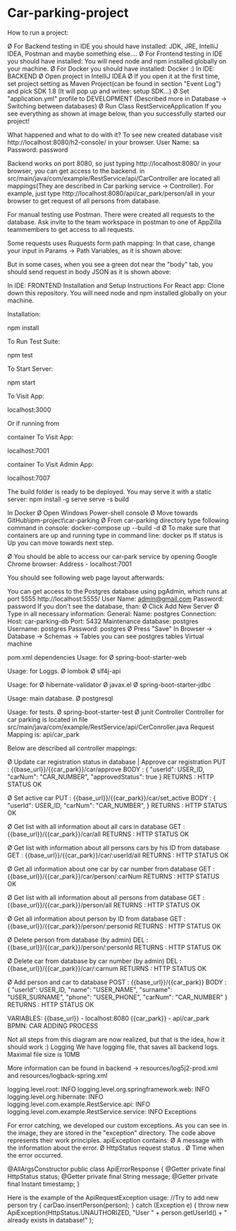 # Car-parking-project
How to run a project:

Ø For Backend testing in IDE you should have installed: JDK, JRE, IntelliJ IDEA, Postman and maybe something else.... Ø For Frontend testing in IDE you should have installed: You will need node and npm installed globally on your machine. Ø For Docker you should have installed: Docker :) In IDE: BACKEND Ø Open project in IntelliJ IDEA Ø If you open it at the first time, set project setting as Maven Project(can be found in section "Event Log") and pick SDK 1.8 (It will pop up and writee: setup SDK...) Ø Set "application.yml" profile to DEVELOPMENT (Described more in Database -> Switching between databases) Ø Run Class RestServiceApplication If you see everything as shown at image below, than you successfully started our project!

What happened and what to do with it? To see new created database visit http://localhost:8080/h2-console/ in your browser. User Name: sa Password: password

Backend works on port 8080, so just typing http://localhost:8080/ in your browser, you can get access to the backend. in src/main/java/com/example/RestService/api/CarController are located all mappings(They are described in Car parking service -> Controller). For example, just type http://localhost:8080/api/car_park/person/all in your browser to get request of all persons from database.

For manual testing use Postman. There were created all requests to the database. Ask invite to the team workspace in postman to one of AppZilla teammembers to get access to all requests.

Some requests uses Ruquests form path mapping: In that case, change your input in Params -> Path Variables, as it is shown above:

But in some cases, when you see a green dot near the "body" tab, you should send request in body JSON as it is shown above:

In IDE: FRONTEND Installation and Setup Instructions For React app: Clone down this repository. You will need node and npm installed globally on your machine.

Installation:

npm install

To Run Test Suite:

npm test

To Start Server:

npm start

To Visit App:

localhost:3000

Or if running from

container To Visit App:

localhost:7001

container To Visit Admin App:
 
localhost:7007

The build folder is ready to be deployed. You may serve it with a static server: npm install -g serve serve -s build

In Docker Ø Open Windows Power-shell console Ø Move towards GitHub\ipm-project\car-parking Ø From car-parking directory type following command in console: docker-compose up --build -d Ø To make sure that containers are up and running type in command line: docker ps If status is Up you can move towards next step.

Ø You should be able to access our car-park service by opening Google Chrome browser: Address - localhost:7001

You should see following web page layout afterwards:

You can get access to the Postgres database using pgAdmin, which runs at port 5555 http://localhost:5555/ User Name: admin@gmail.com Password: password If you don't see the database, than: Ø Click Add New Server Ø Type in all necessary information: General: Name: postgres Connection: Host: car-parking-db Port: 5432 Maintenance database: postgres Username: postgres Password: postgres Ø Press "Save" In Browser -> Database -> Schemas -> Tables you can see postgres tables Virtual machine

pom.xml dependencies Usage: for Ø spring-boot-starter-web

Usage: for Loggs. Ø lombok Ø slf4j-api

Usage: for Ø hibernate-validator Ø javax.el Ø spring-boot-starter-jdbc

Usage: main database. Ø postgresql

Usage: for tests. Ø spring-boot-starter-test Ø junit Controller Controller for car parking is located in file src/main/java/com/example/RestService/api/CerConroller.java Request Mapping is: api/car_park

Below are described all controller mappings:

Ø Update car registration status in database | Approve car registration PUT : {{base_url}}/{{car_park}}/car/approve BODY : { "userId": USER_ID, "carNum": "CAR_NUMBER", "approvedStatus": true } RETURNS : HTTP STATUS OK

Ø Set active car PUT : {{base_url}}/{{car_park}}/car/set_active BODY : { "userId": USER_ID, "carNum": "CAR_NUMBER", } RETURNS : HTTP STATUS OK

Ø Get list with all information about all cars in database GET : {{base_url}}/{{car_park}}/car/all RETURNS : HTTP STATUS OK

Ø Get list with information about all persons cars by his ID from database GET : {{base_url}}/{{car_park}}/car/:userId/all RETURNS : HTTP STATUS OK

Ø Get all information about one car by car number from database GET : {{base_url}}/{{car_park}}/car/person/:carNum RETURNS : HTTP STATUS OK

Ø Get list with all information about all persons from database GET : {{base_url}}/{{car_park}}/person/all RETURNS : HTTP STATUS OK

Ø Get all information about person by ID from database GET : {{base_url}}/{{car_park}}/person/:personid RETURNS : HTTP STATUS OK

Ø Delete person from database (by admin) DEL : {{base_url}}/{{car_park}}/person/:personId RETURNS : HTTP STATUS OK

Ø Delete car from database by car number (by admin) DEL : {{base_url}}/{{car_park}}/car/:carnum RETURNS : HTTP STATUS OK

Ø Add person and car to database POST : {{base_url}}/{{car_park}} BODY : { "userId": USER_ID, "name": "USER_NAME", "surname": "USER_SURNAME", "phone": "USER_PHONE", "carNum": "CAR_NUMBER" } RETURNS : HTTP STATUS OK

VARIABLES: {{base_url}} - localhost:8080 {{car_park}} - api/car_park BPMN: CAR ADDING PROCESS

Not all steps from this diagram are now realized, but that is the idea, how it should work :) Logging We have logging file, that saves all backend logs. Maximal file size is 10MB

More information can be found in backend -> resources/log5j2-prod.xml and resources/logback-spring.xml

logging.level.root: INFO logging.level.org.springframework.web: INFO logging.level.org.hibernate: INFO logging.level.com.example.RestService.api: INFO logging.level.com.example.RestService.service: INFO Exceptions

For error catching, we developed our custom exceptions. As you can see in the image, they are stored in the "exception" directory. The code above represents their work principles. apiException contains: Ø A message with the information about the error. Ø HttpStatus request status . Ø Time when the error occurred.

@AllArgsConstructor public class ApiErrorResponse { @Getter private final HttpStatus status; @Getter private final String message; @Getter private final Instant timestamp; }

Here is the example of the ApiRequestException usage: //Try to add new person try { carDao.insertPerson(person); } catch (Exception e) { throw new ApiException(HttpStatus.UNAUTHORIZED, "User " + person.getUserId() + " already exists in database!" );
